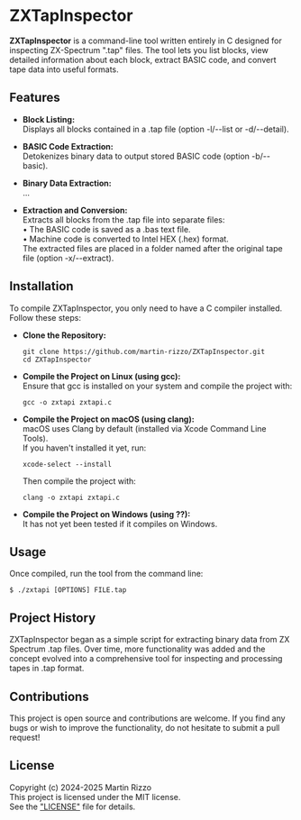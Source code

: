 # ZXTapInspector

**ZXTapInspector** is a command-line tool written entirely in C designed for inspecting ZX-Spectrum ".tap" files. The tool lets you list blocks, view detailed information about each block, extract BASIC code, and convert tape data into useful formats.

## Features

- **Block Listing:**  
  Displays all blocks contained in a .tap file (option -l/--list or -d/--detail).

- **BASIC Code Extraction:**  
  Detokenizes binary data to output stored BASIC code (option -b/--basic).

- **Binary Data Extraction:**  
  ...

- **Extraction and Conversion:**  
  Extracts all blocks from the .tap file into separate files:  
  • The BASIC code is saved as a .bas text file.  
  • Machine code is converted to Intel HEX (.hex) format.  
  The extracted files are placed in a folder named after the original tape file (option -x/--extract).


## Installation

To compile ZXTapInspector, you only need to have a C compiler installed. Follow these steps:

- **Clone the Repository:**
   ```
   git clone https://github.com/martin-rizzo/ZXTapInspector.git
   cd ZXTapInspector
   ```

- **Compile the Project on Linux (using gcc):**  
  Ensure that gcc is installed on your system and compile the project with:
   ```
   gcc -o zxtapi zxtapi.c
   ```

- **Compile the Project on macOS (using clang):**  
   macOS uses Clang by default (installed via Xcode Command Line Tools).  
   If you haven't installed it yet, run:
   ```
   xcode-select --install
   ```
   
   Then compile the project with:
   ```
   clang -o zxtapi zxtapi.c
   ```
   
- **Compile the Project on Windows (using ??):**  
   It has not yet been tested if it compiles on Windows.


## Usage

Once compiled, run the tool from the command line:

```
$ ./zxtapi [OPTIONS] FILE.tap
```


## Project History

ZXTapInspector began as a simple script for extracting binary data from ZX Spectrum .tap files. Over time, more functionality was added and the concept evolved into a comprehensive tool for inspecting and processing tapes in .tap format.

## Contributions

This project is open source and contributions are welcome. If you find any bugs or wish to improve the functionality, do not hesitate to submit a pull request!

## License

Copyright (c) 2024-2025 Martin Rizzo  
This project is licensed under the MIT license.  
See the ["LICENSE"](LICENSE) file for details.
